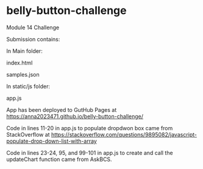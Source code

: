 # belly-button-challenge
Module 14 Challenge

Submission contains:

In Main folder:

index.html

samples.json

In static/js folder:

app.js

App has been deployed to GutHub Pages at https://anna2023471.github.io/belly-button-challenge/

Code in lines 11-20 in app.js to populate dropdwon box came from StackOverflow at https://stackoverflow.com/questions/9895082/javascript-populate-drop-down-list-with-array

Code in lines 23-24, 95, and 99-101 in app.js to create and call the updateChart function came from AskBCS.

